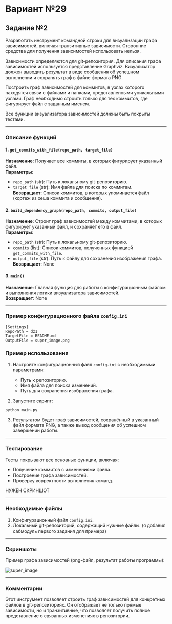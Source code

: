 # Вариант №29  
## Задание №2  
Разработать инструмент командной строки для визуализации графа зависимостей, включая транзитивные зависимости. Сторонние средства для получения зависимостей использовать нельзя.

Зависимости определяются для git-репозитория. Для описания графа зависимостей используется представление Graphviz. Визуализатор должен выводить результат в виде сообщения об успешном выполнении и сохранять граф в файле формата PNG.

Построить граф зависимостей для коммитов, в узлах которого находятся связи с файлами и папками, представленными уникальными узлами. Граф необходимо строить только для тех коммитов, где фигурирует файл с заданным именем.

Все функции визуализатора зависимостей должны быть покрыты тестами.

---

### Описание функций

#### 1. `get_commits_with_file(repo_path, target_file)`
**Назначение**: Получает все коммиты, в которых фигурирует указанный файл.  
**Параметры**:  
- `repo_path` (str): Путь к локальному git-репозиторию.  
- `target_file` (str): Имя файла для поиска по коммитам.  
**Возвращает**: Список коммитов, в которых упоминается файл (кортеж из хеша коммита и сообщения).

#### 2. `build_dependency_graph(repo_path, commits, output_file)`
**Назначение**: Строит граф зависимостей между коммитами, в которых фигурирует указанный файл, и сохраняет его в файл.  
**Параметры**:  
- `repo_path` (str): Путь к локальному git-репозиторию.  
- `commits` (list): Список коммитов, полученных функцией `get_commits_with_file`.  
- `output_file` (str): Путь к файлу для сохранения изображения графа.  
**Возвращает**: None

#### 3. `main()`
**Назначение**: Главная функция для работы с конфигурационным файлом и выполнения логики визуализатора зависимостей.  
**Возвращает**: None

---

### Пример конфигурационного файла `config.ini`
```
[Settings]
RepoPath = dz1
TargetFile = README.md
OutputFile = super_image.png
```

### Пример использования

1. Настройте конфигурационный файл `config.ini` с необходимыми параметрами:
    - Путь к репозиторию.
    - Имя файла для поиска изменений.
    - Путь для сохранения изображения графа.

2. Запустите скрипт:

`python main.py`


3. Результатом будет граф зависимостей, сохранённый в указанный файл формата PNG, а также вывод сообщения об успешном завершении работы.

---

### Тестирование

Тесты покрывают все основные функции, включая:
- Получение коммитов с изменениями файла.
- Построение графа зависимостей.
- Проверку корректности выполнения команд.

НУЖЕН СКРИНШОТ

---

### Необходимые файлы

1. Конфигурационный файл `config.ini`.
2. Локальный git-репозиторий, содержащий нужные файлы. (я добавил сабмодуль первого задания для примера)

---

### Скриншоты

Пример графа зависимостей (png-файл, результат работы программы):

![super_image](https://github.com/user-attachments/assets/5eb13030-0e3c-4540-9aa1-30b5932f6187)


---

### Комментарии

Этот инструмент позволяет строить граф зависимостей для конкретных файлов в git-репозиториях. Он отображает не только прямые зависимости, но и транзитивные, что позволяет получить полное представление о связанных изменениях в репозитории.

